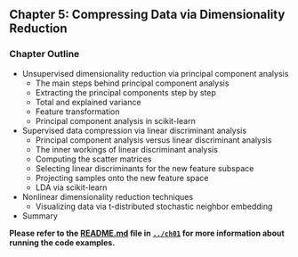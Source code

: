 
##  Chapter 5: Compressing Data via Dimensionality Reduction

### Chapter Outline

- Unsupervised dimensionality reduction via principal component analysis
  - The main steps behind principal component analysis
  - Extracting the principal components step by step
  - Total and explained variance
  - Feature transformation
  - Principal component analysis in scikit-learn
- Supervised data compression via linear discriminant analysis
  - Principal component analysis versus linear discriminant analysis
  - The inner workings of linear discriminant analysis
  - Computing the scatter matrices
  - Selecting linear discriminants for the new feature subspace
  - Projecting samples onto the new feature space
  - LDA via scikit-learn
- Nonlinear dimensionality reduction techniques
  - Visualizing data via t-distributed stochastic neighbor embedding
- Summary



**Please refer to the [README.md](Theory/ML%20with%20PyTorch%20and%20Sklearn/ch01/README.md) file in [`../ch01`](../ch01) for more information about running the code examples.**